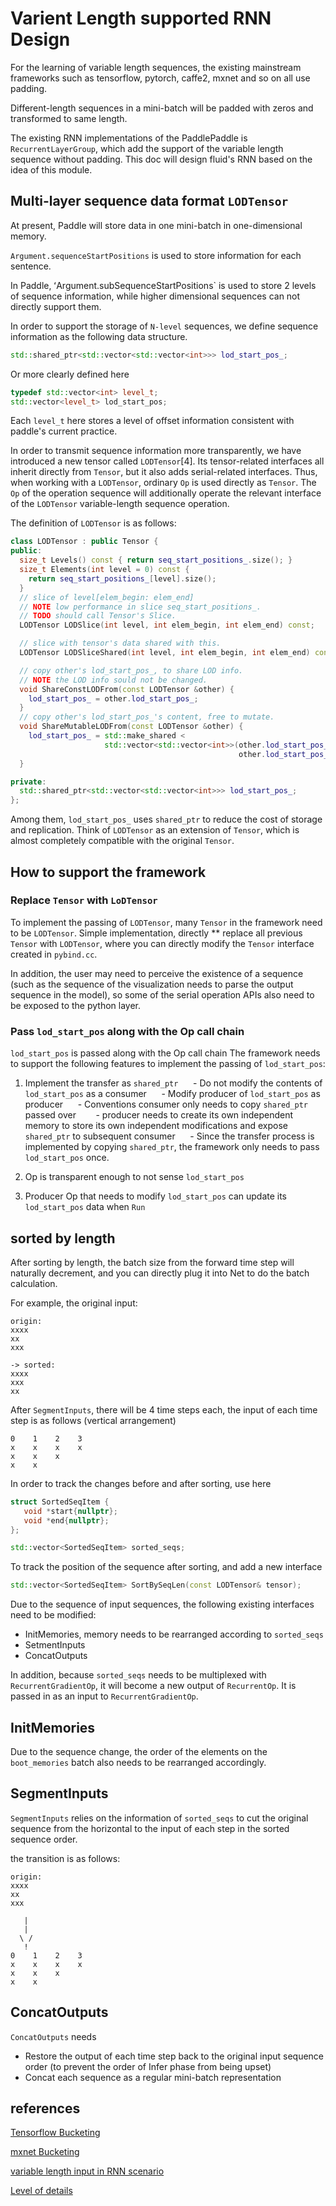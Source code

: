 # Varient Length supported RNN Design
For the learning of variable length sequences, the existing mainstream frameworks such as tensorflow, pytorch, caffe2, mxnet and so on all use padding.

Different-length sequences in a mini-batch will be padded with zeros and transformed to same length.

The existing RNN implementations of the PaddlePaddle is `RecurrentLayerGroup`, 
which add the support of the variable length sequence without padding. 
This doc will design fluid's RNN based on the idea of this module.

## Multi-layer sequence data format `LODTensor`
At present, Paddle will store data in one mini-batch in one-dimensional memory.

`Argument.sequenceStartPositions` is used to store information for each sentence.



In Paddle, ʻArgument.subSequenceStartPositions` is used to store 2 levels of sequence information, while higher dimensional sequences can not directly support them.



In order to support the storage of `N-level` sequences, we define sequence information as the following data structure.


```c++
std::shared_ptr<std::vector<std::vector<int>>> lod_start_pos_;
```

Or more clearly defined here

```c++
typedef std::vector<int> level_t;
std::vector<level_t> lod_start_pos;
```
Each `level_t` here stores a level of offset information consistent with paddle's current practice.

In order to transmit sequence information more transparently, we have introduced a new tensor called `LODTensor`[4].
Its tensor-related interfaces all inherit directly from `Tensor`, but it also adds serial-related interfaces.
Thus, when working with a `LODTensor`, ordinary `Op` is used directly as `Tensor`.
The `Op` of the operation sequence will additionally operate the relevant interface of the `LODTensor` variable-length sequence operation.

The definition of `LODTensor` is as follows:


```c++
class LODTensor : public Tensor {
public:
  size_t Levels() const { return seq_start_positions_.size(); }
  size_t Elements(int level = 0) const {
    return seq_start_positions_[level].size();
  }
  // slice of level[elem_begin: elem_end]
  // NOTE low performance in slice seq_start_positions_.
  // TODO should call Tensor's Slice.
  LODTensor LODSlice(int level, int elem_begin, int elem_end) const;

  // slice with tensor's data shared with this.
  LODTensor LODSliceShared(int level, int elem_begin, int elem_end) const;

  // copy other's lod_start_pos_, to share LOD info.
  // NOTE the LOD info sould not be changed.
  void ShareConstLODFrom(const LODTensor &other) {
    lod_start_pos_ = other.lod_start_pos_;
  }
  // copy other's lod_start_pos_'s content, free to mutate.
  void ShareMutableLODFrom(const LODTensor &other) {
    lod_start_pos_ = std::make_shared <
                     std::vector<std::vector<int>>(other.lod_start_pos_.begin(),
                                                   other.lod_start_pos_.end());
  }

private:
  std::shared_ptr<std::vector<std::vector<int>>> lod_start_pos_;
};
```
Among them, `lod_start_pos_` uses `shared_ptr` to reduce the cost of storage and replication.
Think of `LODTensor` as an extension of `Tensor`, which is almost completely compatible with the original `Tensor`.

## How to support the framework
### Replace `Tensor` with `LoDTensor`
To implement the passing of `LODTensor`, many `Tensor` in the framework need to be `LODTensor`.
Simple implementation, directly ** replace all previous `Tensor` with `LODTensor`, where you can directly modify the `Tensor` interface created in `pybind.cc`.

In addition, the user may need to perceive the existence of a sequence (such as the sequence of the visualization needs to parse the output sequence in the model), so some of the serial operation APIs also need to be exposed to the python layer.

### Pass `lod_start_pos` along with the Op call chain
`lod_start_pos` is passed along with the Op call chain
The framework needs to support the following features to implement the passing of `lod_start_pos`:

1. Implement the transfer as `shared_ptr`
     - Do not modify the contents of `lod_start_pos` as a consumer
     - Modify producer of `lod_start_pos` as producer
     - Conventions consumer only needs to copy `shared_ptr` passed over
       - producer needs to create its own independent memory to store its own independent modifications and expose `shared_ptr` to subsequent consumer
     - Since the transfer process is implemented by copying `shared_ptr`, the framework only needs to pass `lod_start_pos` once.

2. Op is transparent enough to not sense `lod_start_pos`
3. Producer Op that needs to modify `lod_start_pos` can update its `lod_start_pos` data when `Run`

## sorted by length
After sorting by length, the batch size from the forward time step will naturally decrement, and you can directly plug it into Net to do the batch calculation.

For example, the original input:

```
origin:
xxxx
xx
xxx

-> sorted:
xxxx
xxx
xx
```

After `SegmentInputs`, there will be 4 time steps each, the input of each time step is as follows (vertical arrangement)

```
0    1    2    3
x    x    x    x
x    x    x
x    x
```

In order to track the changes before and after sorting, use here

```c++
struct SortedSeqItem {
   void *start{nullptr};
   void *end{nullptr};
};

std::vector<SortedSeqItem> sorted_seqs;
```
To track the position of the sequence after sorting, and add a new interface

```c++
std::vector<SortedSeqItem> SortBySeqLen(const LODTensor& tensor);
```
Due to the sequence of input sequences, the following existing interfaces need to be modified:

- InitMemories, memory needs to be rearranged according to `sorted_seqs`
- SetmentInputs
- ConcatOutputs

In addition, because `sorted_seqs` needs to be multiplexed with `RecurrentGradientOp`, it will become a new output of `RecurrentOp`.
It is passed in as an input to `RecurrentGradientOp`.

## InitMemories
Due to the sequence change, the order of the elements on the `boot_memories` batch also needs to be rearranged accordingly.

## SegmentInputs

`SegmentInputs` relies on the information of `sorted_seqs` to cut the original sequence from the horizontal to the input of each step in the sorted sequence order.

the transition is as follows:
```
origin:
xxxx
xx
xxx

   |
   |
  \ /
   !
0    1    2    3
x    x    x    x
x    x    x
x    x
```
## ConcatOutputs
`ConcatOutputs` needs

- Restore the output of each time step back to the original input sequence order (to prevent the order of Infer phase from being upset)
- Concat each sequence as a regular mini-batch representation

## references
[Tensorflow Bucketing](https://www.tensorflow.org/versions/r0.12/api_docs/python/contrib.training/bucketing)

[mxnet Bucketing](http://mxnet.io/how_to/bucketing.html)

[variable length input in RNN scenario](https://discuss.pytorch.org/t/about-the-variable-length-input-in-rnn-scenario/345/5)

[Level of details](https://en.wikipedia.org/wiki/Level_of_detail)
